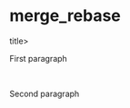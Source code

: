 # merge_rebase
<html>
  <head>
    <title>README.MD</title>title>
  </head>

  <body>
    <p>First paragraph</p>
    <br>
    <p>Second paragraph</p>
  </body>
</html>
